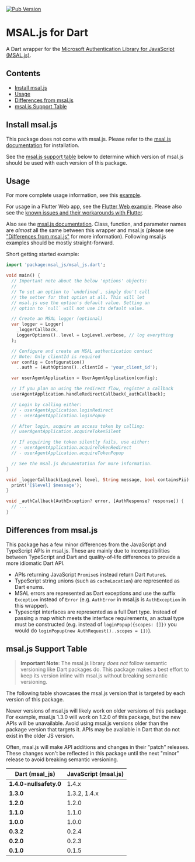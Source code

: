 [![Pub Version](https://img.shields.io/pub/v/msal_js)](https://pub.dev/packages/msal_js)

# MSAL.js for Dart
A Dart wrapper for the [Microsoft Authentication Library for JavaScript (MSAL.js)](https://github.com/AzureAD/microsoft-authentication-library-for-js). 

## Contents
- [Install msal.js](#install-msaljs)
- [Usage](#usage)
- [Differences from msal.js](#differences-from-msaljs)
- [msal.js Support Table](#msaljs-support-table)

## Install msal.js
This package does not come with msal.js. Please refer to the [msal.js documentation](https://github.com/AzureAD/microsoft-authentication-library-for-js/wiki/MSAL-Installation) for installation.

See the [msal.js support table](#msaljs-support-table) below to determine which version of msal.js should be used with each version of this package.

## Usage
For more complete usage information, see this [example](./example/example.md). 

For usage in a Flutter Web app, see the [Flutter Web example](./example/flutter_web_example.md). Please also see the [known issues and their workarounds with Flutter](./example/flutter_web_example.md#known-issues).

Also see the [msal.js documentation](https://github.com/AzureAD/microsoft-authentication-library-for-js/wiki). Class, function, and parameter names are *almost* all the same between this wrapper and msal.js (please see ["Differences from msal.js"](#differences-from-msaljs) for more information). Following msal.js examples should be mostly straight-forward.

Short getting started example:
```dart
import 'package:msal_js/msal_js.dart';

void main() {
  // Important note about the below 'options' objects:
  //
  // To set an option to `undefined`, simply don't call
  // the setter for that option at all. This will let
  // msal.js use the option's default value. Setting an
  // option to `null` will not use its default value.

  // Create an MSAL logger (optional)
  var logger = Logger(
    _loggerCallback,
    LoggerOptions()..level = LogLevel.verbose, // log everything
  );

  // Configure and create an MSAL authentication context
  // Note: Only clientId is required
  var config = Configuration()
    ..auth = (AuthOptions()..clientId = 'your_client_id');

  var userAgentApplication = UserAgentApplication(config);

  // If you plan on using the redirect flow, register a callback
  userAgentApplication.handleRedirectCallback(_authCallback);

  // Login by calling either:
  // - userAgentApplication.loginRedirect
  // - userAgentApplication.loginPopup

  // After login, acquire an access token by calling:
  // userAgentApplication.acquireTokenSilent

  // If acquiring the token silently fails, use either:
  // - userAgentApplication.acquireTokenRedirect
  // - userAgentApplication.acquireTokenPopup

  // See the msal.js documentation for more information.
}

void _loggerCallback(LogLevel level, String message, bool containsPii) {
  print('[$level] $message');
}

void _authCallback(AuthException? error, [AuthResponse? response]) {
  // ...
}
```

## Differences from msal.js
This package has a few minor differences from the JavaScript and TypeScript APIs in msal.js. These are mainly due to incompatibilities between TypeScript and Dart and quality-of-life differences to provide a more idiomatic Dart API.

- APIs returning JavaScript `Promise`s instead return Dart `Future`s.
- TypeScript string unions (such as `cacheLocation`) are represented as Dart enums.
- MSAL errors are represented as Dart exceptions and use the suffix `Exception` instead of `Error` (e.g. `AuthError` in msal.js is `AuthException` in this wrapper).
- Typescript interfaces are represented as a full Dart type. Instead of passing a map which meets the interface requirements, an actual type must be constructed (e.g. instead of `loginPopup({scopes: []})` you would do `loginPopup(new AuthRequest()..scopes = [])`).

## msal.js Support Table
> **Important Note**: The msal.js library *does not* follow semantic versioning like Dart packages do. This package makes a best effort to keep its version inline with msal.js without breaking semantic versioning.

The following table showcases the msal.js version that is targeted by each version of this package.

Newer versions of msal.js will likely work on older versions of this package. For example, msal.js 1.3.0 will work on 1.2.0 of this package, but the new APIs will be unavailable. Avoid using msal.js versions older than the package version that targets it. APIs may be available in Dart that do not exist in the older JS version.

Often, msal.js will make API additions and changes in their "patch" releases. These changes won't be reflected in this package until the next "minor" release to avoid breaking semantic versioning.

| Dart (msal_js)     | JavaScript (msal.js) |
| ------------------ | -------------------- |
| **1.4.0-nullsafety.0**| 1.4.x             |
| **1.3.0**          | 1.3.2, 1.4.x         |
| **1.2.0**          | 1.2.0                |
| **1.1.0**          | 1.1.0                |
| **1.0.0**          | 1.0.0                |
| **0.3.2**          | 0.2.4                |
| **0.2.0**          | 0.2.3                |
| **0.1.0**          | 0.1.5                |
